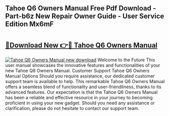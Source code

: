 ## Tahoe Q6 Owners Manual Free Pdf Download - Part-b6z New Repair Owner Guide - User Service Edition Mx6mF

# <h2><a href="http://bc67531.oget.top/?id=Tahoe+Q6+Owners+Manual">🔗Download New 👉🔴 Tahoe Q6 Owners Manual</a></h2>

[![Tahoe Q6 Owners Manual new download](https://i.imgur.com/5g1atiW.png)](http://bc67531.oget.top/?id=Tahoe+Q6+Owners+Manual)
Welcome to the Future This user manual showcases the innovative features and functionalities of your new Tahoe Q6 Owners Manual. Customer Support Tahoe Q6 Owners Manual Options Should you require assistance, our dedicated customer support team is available to help. This remarkable Tahoe Q6 Owners Manual offers a seamless blend of functionality and user-friendliness, thanks to its advanced features. Our expectation is that the Tahoe Q6 Owners Manual has been a reliable and effective resource in your journey to becoming proficient in using your new gadget. Should you need any assistance or clarification, please do not hesitate to contact our support team.
